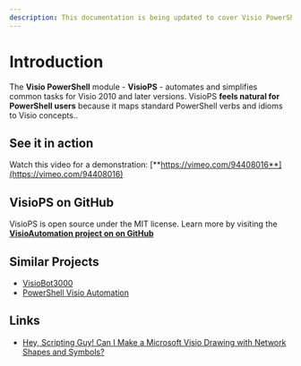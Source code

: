 ```yaml
---
description: This documentation is being updated to cover Visio PowerShell Version 4.0.0
---
```


# Introduction

The **Visio PowerShell** module - **VisioPS** - automates and simplifies common tasks for Visio 2010 and later versions. VisioPS **feels natural for PowerShell users** because it maps standard PowerShell verbs and idioms to Visio concepts..

## See it in action <a id="see-it-in-action"></a>

Watch this video for a demonstration: [**https://vimeo.com/94408016**](https://vimeo.com/94408016)

## VisioPS on GitHub <a id="see-it-in-action"></a>

VisioPS is open source under the MIT license. Learn more by visiting the [**VisioAutomation project on on GitHub**](https://github.com/saveenr/VisioAutomation)

## Similar Projects <a id="similar-projects"></a>

* [VisioBot3000](https://github.com/MikeShepard/VisioBot3000)
* [PowerShell Visio Automation](https://github.com/jrich523/PSVA)

## Links <a id="links"></a>

* [Hey, Scripting Guy! Can I Make a Microsoft Visio Drawing with Network Shapes and Symbols?](http://blogs.technet.com/b/heyscriptingguy/archive/2010/01/12/hey-scripting-guy-january-12-2010.aspx)

